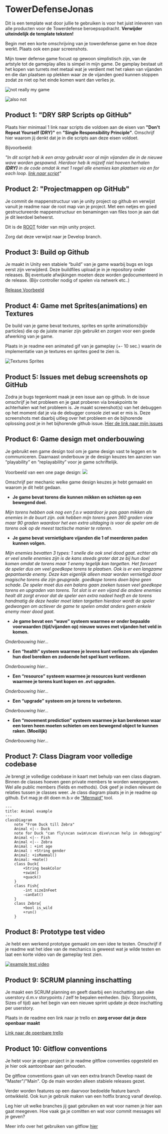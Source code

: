 # TowerDefenseJonas
Dit is een template wat door jullie te gebruiken is voor het juist inleveren van alle producten voor de Towerdefense beroepsopdracht. **Verwijder uiteindelijk de template teksten!**

Begin met een korte omschrijving van je towerdefense game en hoe deze werkt. Plaats ook een paar screenshots.

Mijn tower defense game focust op gewoon simplistisch zijn, van de artstyle tot de gameplay alles is simpel in mijn game. De gamplay bestaat uit het kopen van turrets met metaal wat je verdient met het raken van vijanden en die dan plaatsen op plekken waar ze de vijanden goed kunnen stoppen zodat ze niet op het einde komen want dan verlies je.

![not really my game](https://cdn.akamai.steamstatic.com/steam/apps/246420/ss_aaaf33cdb9106bd0801a36049516d95c6f2352b0.600x338.jpg?t=1686321490)

![also not](https://cdn.akamai.steamstatic.com/steam/apps/960090/ss_900d7c00d45ff2a258d4c8d59ee47f7f04854c37.600x338.jpg?t=1686097340)


## Product 1: "DRY SRP Scripts op GitHub"

Plaats hier minimaal 1 link naar scripts die voldoen aan de eisen van **"Don't Repeat Yourself (DRY)"** en **"Single Responsibility Principle"**.
Omschrijf hier waarom jij denkt dat je in die scripts aan deze eisen voldoet.

Bijvoorbeeld:

*"In dit script heb ik een array gebruikt voor al mijn vijanden die in de nieuwe wave worden gespawnd. Hierdoor heb ik mijzelf niet hoeven herhalen **(DRY)** in de code omdat ik met 1 regel alle enemies kan plaatsen via en for each loop.
[link naar script](/MyTowerDefenseGame/Assets/Scripts/JustAScript.cs)"*

## Product 2: "Projectmappen op GitHub"

Je commit de mappenstructuur van je unity project op github en verwijst vanuit je readme naar de root map van je project. Met een netjes en goed gestructureerde mappenstructuur en benamingen van files toon je aan dat je dit leerdoel beheerst. 

Dit is de [ROOT](/MyTowerDefenseGame/) folder van mijn unity project.

Zorg dat deze verwijst naar je Develop branch.

## Product 3: Build op Github

Je maakt in Unity een stabiele “build” van je game waarbij bugs en logs eerst zijn verwijderd. Deze buildfiles upload je in je repository onder releases.  Bij eventuele afwijkingen moeten deze worden gedocumenteerd in de release. (Bijv controller nodig of spelen via netwerk etc..) 

[Release Voorbeeld](https://github.com/erwinhenraat/TowerDefenseTemplate/releases)

## Product 4: Game met Sprites(animations) en Textures 

De build van je game bevat textures, sprites en sprite animations(bijv particles) die op de juiste manier zijn gebruikt en zorgen voor een goede afwerking van je game.  

Plaats in je readme een animated gif van je gameplay (+- 10 sec.) waarin de implementatie van je textures en sprites goed te zien is.

![Textures Sprites](readmeVisuals/texturesSprites.gif)

## Product 5: Issues met debug screenshots op GitHub 

Zodra je bugs tegenkomt maak je een issue aan op github. In de issue omschrijf je het probleem en je gaat proberen via breakpoints te achterhalen wat het probleem is. Je maakt screenshot(s) van het debuggen op het moment dat je via de debugger console ziet wat er mis is. Deze screenshots met daarbij uitleg over het probleem en de bijhorende oplossing post je in het bijhorende github issue. 
[Hier de link naar mijn issues](https://github.com/erwinhenraat/TowerDefenseTemplate/issues/)

## Product 6: Game design met onderbouwing 

Je gebruikt een game design tool om je game design vast te leggen en te communiceren. Daarnaast onderbouw je de design keuzes ten aanzien van “playability” en “replayability” voor je game schriftelijk. 

Voorbeeld van een one page design:
![](https://external-preview.redd.it/48mnMpA0TbiihGo4HsJiWrJhK72xeTRwV2o70_AKilw.jpg?auto=webp&s=3a1ae18f0e4fba7a465643987cbe9cf409466e53)

Omschrijf per mechanic welke game design keuzes je hebt gemaakt en waarom je dit hebt gedaan.

*  **Je game bevat torens die kunnen mikken en schieten op een bewegend doel.** 

*Mijn torens hebben ook nog een f.o.v waardoor je pas gaan mikken als enemies in de buurt zijn. ook hebben mijn torens geen 360 graden view maar 90 graden waardoor het een extra uitdaging is voor de speler om de torens ook op de meest tactische manier te roteren.*

*  **Je game bevat vernietigbare vijanden die 1 of meerderen paden kunnen volgen.**  

*Mijn enemies bevatten 3 types: 
1 snelle die ook snel dood gaat. echter als er veel snelle enemies zijn is de kans steeds groter dat ze bij hun doel komen omdat de torens maar 1 enemy tegelijk kan targetten. Het forceert de speler dus om veel goedkope torens te plaatsen.
Ook is er een langzame gepantserde enemy. Deze kan eigenlijk alleen maar worden vernietigd door magische torens die zijn geupgrade. goedkope torens doen bijna geen schade. De speler moet dus een balans gaan zoeken tussen veel goedkope torens en upgraden van torens.
Tot slot is er een vijand die andere enemies healt dit zorgt ervoor dat de speler een extra nadeel heeft en de torens handmatig de deze healer moet laten targetten hierdoor wordt de speler gedwongen om actiever de game te spelen omdat anders geen enkele enemy meer dood gaat.*

*  **Je game bevat een “wave” systeem waarmee er onder bepaalde voorwaarden (tijd/vijanden op) nieuwe waves met vijanden het veld in komen.**

*Onderbouwing hier...*

*  **Een “health” systeem waarmee je levens kunt verliezen als vijanden hun doel bereiken en zodoende het spel kunt verliezen.** 

*Onderbouwing hier...*

*  **Een “resource” systeem waarmee je resources kunt verdienen waarmee je torens kunt kopen en .evt upgraden.**

*Onderbouwing hier...*

*  **Een “upgrade” systeem om je torens te verbeteren.**

*Onderbouwing hier...*

*  **Een “movement prediction” systeem waarmee je kan berekenen waar een toren heen moeten schieten om een bewegend object te kunnen raken. (Moeilijk)**

*Onderbouwing hier...*

## Product 7: Class Diagram voor volledige codebase 

Je brengt je volledige codebase in kaart met behulp van een class diagram. Binnen de classes hoeven geen private members te worden weergegeven. Wel alle public members (fields en methods). Ook geef je indien relevant de relaties tussen je classes weer. Je class diagram plaats je in je readme op github. Evt mag je dit doen m.b.v de [“Mermaid”](https://mermaid.js.org/syntax/classDiagram.html) tool.


```mermaid
---
title: Animal example
---
classDiagram
    note "From Duck till Zebra"
    Animal <|-- Duck
    note for Duck "can fly\ncan swim\ncan dive\ncan help in debugging"
    Animal <|-- Fish
    Animal <|-- Zebra
    Animal : +int age
    Animal : +String gender
    Animal: +isMammal()
    Animal: +mate()
    class Duck{
        +String beakColor
        +swim()
        +quack()
    }
    class Fish{
        -int sizeInFeet
        -canEat()
    }
    class Zebra{
        +bool is_wild
        +run()
    }

```

## Product 8: Prototype test video
Je hebt een werkend prototype gemaakt om een idee te testen. Omschrijf if je readme wat het idee van de mechanics is geweest wat je wilde testen en laat een korte video van de gameplay test zien. 

[![example test video](https://ucarecdn.com/dbdc3ad0-f375-40ad-8987-9e6451b28b50/)](https://www.youtube.com/watch?v=CzzRML1swF0)

## Product 9: SCRUM planning inschatting 

Je maakt een SCRUM planning en geeft daarbij een inschatting aan elke userstory d.m.v storypoints / zelf te bepalen eenheden. (bijv. Storypoints, Sizes of tijd) aan het begin van een nieuwe sprint update je deze inschatting per userstory. 

Plaats in de readme een link naar je trello en **zorg ervoor dat je deze openbaar maakt**

[Link naar de openbare trello](https://trello.com/b/w60wkKSU/examen-paraphrenia)

## Product 10: Gitflow conventions

Je hebt voor je eigen project in je readme gitflow conventies opgesteld en je hier ook aantoonbaar aan gehouden. 

De gitflow conventions gaan uit van een extra branch Develop naast de "Master"/"Main". Op de main worden alleen stabiele releases gezet.

Verder worden features op een daarvoor bedoelde feature banch ontwikkeld. Ook kun je gebruik maken van een hotfix brancg vanaf develop.

Leg hier uit welke branches jij gaat gebruiken en wat voor namen je hier aan gaat meegeven. Hoe vaak ga je comitten en wat voor commit messages wil je geven?

Meer info over het gebruiken van gitflow [hier](https://www.atlassian.com/git/tutorials/comparing-workflows/gitflow-workflow)

